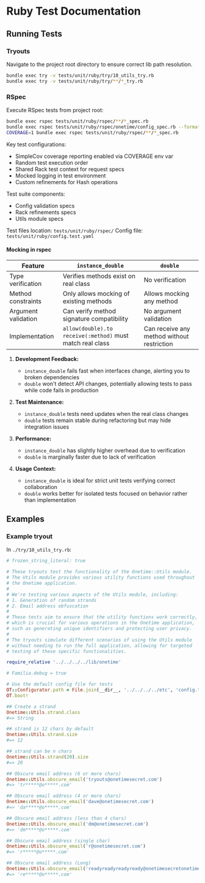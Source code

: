 # Ruby Test Documentation

## Running Tests

### Tryouts

Navigate to the project root directory to ensure correct lib path resolution.

```bash
bundle exec try -v tests/unit/ruby/try/10_utils_try.rb
bundle exec try -v tests/unit/ruby/try/**/*_try.rb
```

### RSpec

Execute RSpec tests from project root:

```bash
bundle exec rspec tests/unit/ruby/rspec/**/*_spec.rb
bundle exec rspec tests/unit/ruby/rspec/onetime/config_spec.rb --format documentation
COVERAGE=1 bundle exec rspec tests/unit/ruby/rspec/**/*_spec.rb
```

Key test configurations:
- SimpleCov coverage reporting enabled via COVERAGE env var
- Random test execution order
- Shared Rack test context for request specs
- Mocked logging in test environment
- Custom refinements for Hash operations

Test suite components:
- Config validation specs
- Rack refinements specs
- Utils module specs

Test files location: `tests/unit/ruby/rspec/`
Config file: `tests/unit/ruby/config.test.yaml`

#### Mocking in rspec


| Feature | `instance_double` | `double` |
|---------|-------------------|----------|
| Type verification | Verifies methods exist on real class | No verification |
| Method constraints | Only allows mocking of existing methods | Allows mocking any method |
| Argument validation | Can verify method signature compatibility | No argument validation |
| Implementation | `allow(double).to receive(:method)` must match real class | Can receive any method without restriction |

1. **Development Feedback:**
   - `instance_double` fails fast when interfaces change, alerting you to broken dependencies
   - `double` won't detect API changes, potentially allowing tests to pass while code fails in production

2. **Test Maintenance:**
   - `instance_double` tests need updates when the real class changes
   - `double` tests remain stable during refactoring but may hide integration issues

3. **Performance:**
   - `instance_double` has slightly higher overhead due to verification
   - `double` is marginally faster due to lack of verification

4. **Usage Context:**
   - `instance_double` is ideal for strict unit tests verifying correct collaboration
   - `double` works better for isolated tests focused on behavior rather than implementation


## Examples


### Example tryout

In `./try/10_utils_try.rb`:

```ruby
# frozen_string_literal: true

# These tryouts test the functionality of the Onetime::Utils module.
# The Utils module provides various utility functions used throughout
# the Onetime application.
#
# We're testing various aspects of the Utils module, including:
# 1. Generation of random strands
# 2. Email address obfuscation
#
# These tests aim to ensure that the utility functions work correctly,
# which is crucial for various operations in the Onetime application,
# such as generating unique identifiers and protecting user privacy.
#
# The tryouts simulate different scenarios of using the Utils module
# without needing to run the full application, allowing for targeted
# testing of these specific functionalities.

require_relative '../../../../lib/onetime'

# Familia.debug = true

# Use the default config file for tests
OT::Configurator.path = File.join(__dir__, '../../../../etc', 'config.test.yaml')
OT.boot!

## Create a strand
Onetime::Utils.strand.class
#=> String

## strand is 12 chars by default
Onetime::Utils.strand.size
#=> 12

## strand can be n chars
Onetime::Utils.strand(20).size
#=> 20

## Obscure email address (6 or more chars)
Onetime::Utils.obscure_email('tryouts@onetimesecret.com')
#=> 'tr*****@o*****.com'

## Obscure email address (4 or more chars)
Onetime::Utils.obscure_email('dave@onetimesecret.com')
#=> 'da*****@o*****.com'

## Obscure email address (less than 4 chars)
Onetime::Utils.obscure_email('dm@onetimesecret.com')
#=> 'dm*****@o*****.com'

## Obscure email address (single char)
Onetime::Utils.obscure_email('r@onetimesecret.com')
#=> 'r*****@o*****.com'

## Obscure email address (Long)
Onetime::Utils.obscure_email('readyreadyreadyready@onetimesecretonetimesecretonetimesecret.com')
#=> 're*****@o*****.com'
```
